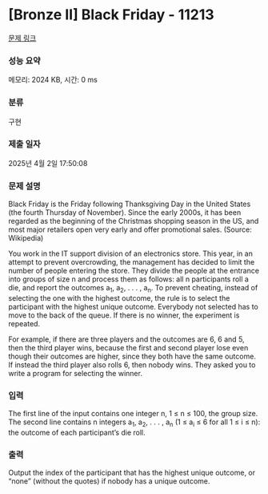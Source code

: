 # [Bronze II] Black Friday - 11213 

[문제 링크](https://www.acmicpc.net/problem/11213) 

### 성능 요약

메모리: 2024 KB, 시간: 0 ms

### 분류

구현

### 제출 일자

2025년 4월 2일 17:50:08

### 문제 설명

<p>Black Friday is the Friday following Thanksgiving Day in the United States (the fourth Thursday of November). Since the early 2000s, it has been regarded as the beginning of the Christmas shopping season in the US, and most major retailers open very early and offer promotional sales. (Source: Wikipedia)</p>

<p>You work in the IT support division of an electronics store. This year, in an attempt to prevent overcrowding, the management has decided to limit the number of people entering the store. They divide the people at the entrance into groups of size n and process them as follows: all n participants roll a die, and report the outcomes a<sub>1</sub>, a<sub>2</sub>, . . . , a<sub>n</sub>. To prevent cheating, instead of selecting the one with the highest outcome, the rule is to select the participant with the highest unique outcome. Everybody not selected has to move to the back of the queue. If there is no winner, the experiment is repeated.</p>

<p>For example, if there are three players and the outcomes are 6, 6 and 5, then the third player wins, because the first and second player lose even though their outcomes are higher, since they both have the same outcome. If instead the third player also rolls 6, then nobody wins. They asked you to write a program for selecting the winner.</p>

### 입력 

 <p>The first line of the input contains one integer n, 1 ≤ n ≤ 100, the group size. The second line contains n integers a<sub>1</sub>, a<sub>2</sub>, . . . , a<sub>n</sub> (1 ≤ a<sub>i</sub> ≤ 6 for all 1 ≤ i ≤ n): the outcome of each participant’s die roll.</p>

### 출력 

 <p>Output the index of the participant that has the highest unique outcome, or “none” (without the quotes) if nobody has a unique outcome.</p>


